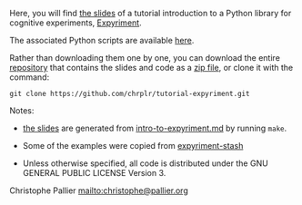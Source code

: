 Here, you will find [the slides](https://chrplr.github.io/tutorial-expyriment/intro-to-expyriment-slides.html) of a tutorial introduction to a Python library for cognitive experiments, [Expyriment](https:/www.expyriment.org).

The associated Python scripts are available [here](https://github.com/chrplr/tutorial-expyriment/tree/main/examples).

Rather than downloading them one by one, you can download the entire [repository](https://github.com/chrplr/tutorial-expyriment/) that contains the slides and code as a [zip file](https://github.com/chrplr/tutorial-expyriment/archive/refs/heads/main.zip), or clone it with the command:

    git clone https://github.com/chrplr/tutorial-expyriment.git


Notes: 

* [the slides](https://chrplr.github.io/tutorial-expyriment/intro-to-expyriment-slides.html) are generated from [intro-to-expyriment.md](https://github.com/chrplr/tutorial-expyriment/blob/main/intro-to-expyriment.md) by running `make`. 

* Some of the examples were copied from [expyriment-stash](https://github.com/expyriment/expyriment-stash)

* Unless otherwise specified, all code is distributed under the GNU GENERAL PUBLIC LICENSE Version 3.

Christophe Pallier <mailto:christophe@pallier.org> 



